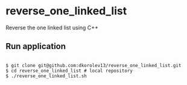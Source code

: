 # reverse_one_linked_list
Reverse the one linked list using C++


## Run application
<code>
$ git clone git@github.com:dkorolev13/reverse_one_linked_list.git
$ cd reverse_one_linked_list # local repository
$ ./reverse_one_linked_list.sh</code>
